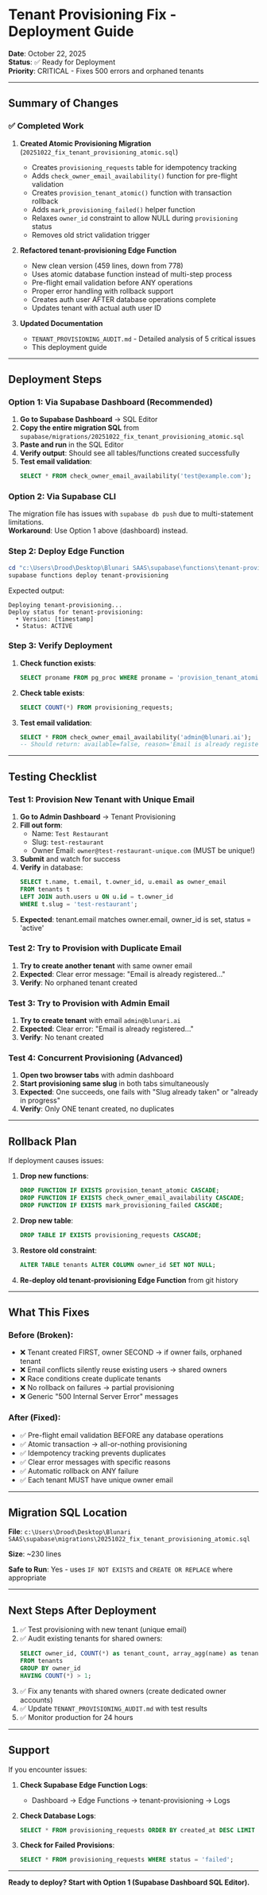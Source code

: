 # Tenant Provisioning Fix - Deployment Guide

**Date**: October 22, 2025  
**Status**: ✅ Ready for Deployment  
**Priority**: CRITICAL - Fixes 500 errors and orphaned tenants

---

## Summary of Changes

### ✅ Completed Work

1. **Created Atomic Provisioning Migration** (`20251022_fix_tenant_provisioning_atomic.sql`)
   - Creates `provisioning_requests` table for idempotency tracking
   - Adds `check_owner_email_availability()` function for pre-flight validation
   - Creates `provision_tenant_atomic()` function with transaction rollback
   - Adds `mark_provisioning_failed()` helper function
   - Relaxes `owner_id` constraint to allow NULL during `provisioning` status
   - Removes old strict validation trigger

2. **Refactored tenant-provisioning Edge Function**
   - New clean version (459 lines, down from 778)
   - Uses atomic database function instead of multi-step process
   - Pre-flight email validation before ANY operations
   - Proper error handling with rollback support
   - Creates auth user AFTER database operations complete
   - Updates tenant with actual auth user ID

3. **Updated Documentation**
   - `TENANT_PROVISIONING_AUDIT.md` - Detailed analysis of 5 critical issues
   - This deployment guide

---

## Deployment Steps

### Option 1: Via Supabase Dashboard (Recommended)

1. **Go to Supabase Dashboard** → SQL Editor
2. **Copy the entire migration SQL** from `supabase/migrations/20251022_fix_tenant_provisioning_atomic.sql`
3. **Paste and run** in the SQL Editor
4. **Verify output**: Should see all tables/functions created successfully
5. **Test email validation**:
   ```sql
   SELECT * FROM check_owner_email_availability('test@example.com');
   ```

### Option 2: Via Supabase CLI

The migration file has issues with `supabase db push` due to multi-statement limitations.  
**Workaround**: Use Option 1 above (dashboard) instead.

### Step 2: Deploy Edge Function

```powershell
cd "c:\Users\Drood\Desktop\Blunari SAAS\supabase\functions\tenant-provisioning"
supabase functions deploy tenant-provisioning
```

Expected output:
```
Deploying tenant-provisioning...
Deploy status for tenant-provisioning:
  • Version: [timestamp]
  • Status: ACTIVE
```

### Step 3: Verify Deployment

1. **Check function exists**:
   ```sql
   SELECT proname FROM pg_proc WHERE proname = 'provision_tenant_atomic';
   ```

2. **Check table exists**:
   ```sql
   SELECT COUNT(*) FROM provisioning_requests;
   ```

3. **Test email validation**:
   ```sql
   SELECT * FROM check_owner_email_availability('admin@blunari.ai');
   -- Should return: available=false, reason='Email is already registered...'
   ```

---

## Testing Checklist

### Test 1: Provision New Tenant with Unique Email

1. **Go to Admin Dashboard** → Tenant Provisioning
2. **Fill out form**:
   - Name: `Test Restaurant`
   - Slug: `test-restaurant`
   - Owner Email: `owner@test-restaurant-unique.com` (MUST be unique!)
3. **Submit** and watch for success
4. **Verify** in database:
   ```sql
   SELECT t.name, t.email, t.owner_id, u.email as owner_email
   FROM tenants t
   LEFT JOIN auth.users u ON u.id = t.owner_id
   WHERE t.slug = 'test-restaurant';
   ```
5. **Expected**: tenant.email matches owner.email, owner_id is set, status = 'active'

### Test 2: Try to Provision with Duplicate Email

1. **Try to create another tenant** with same owner email
2. **Expected**: Clear error message: "Email is already registered..."
3. **Verify**: No orphaned tenant created

### Test 3: Try to Provision with Admin Email

1. **Try to create tenant** with email `admin@blunari.ai`
2. **Expected**: Clear error: "Email is already registered..."
3. **Verify**: No tenant created

### Test 4: Concurrent Provisioning (Advanced)

1. **Open two browser tabs** with admin dashboard
2. **Start provisioning same slug** in both tabs simultaneously
3. **Expected**: One succeeds, one fails with "Slug already taken" or "already in progress"
4. **Verify**: Only ONE tenant created, no duplicates

---

## Rollback Plan

If deployment causes issues:

1. **Drop new functions**:
   ```sql
   DROP FUNCTION IF EXISTS provision_tenant_atomic CASCADE;
   DROP FUNCTION IF EXISTS check_owner_email_availability CASCADE;
   DROP FUNCTION IF EXISTS mark_provisioning_failed CASCADE;
   ```

2. **Drop new table**:
   ```sql
   DROP TABLE IF EXISTS provisioning_requests CASCADE;
   ```

3. **Restore old constraint**:
   ```sql
   ALTER TABLE tenants ALTER COLUMN owner_id SET NOT NULL;
   ```

4. **Re-deploy old tenant-provisioning Edge Function** from git history

---

## What This Fixes

### Before (Broken):
- ❌ Tenant created FIRST, owner SECOND → if owner fails, orphaned tenant
- ❌ Email conflicts silently reuse existing users → shared owners
- ❌ Race conditions create duplicate tenants
- ❌ No rollback on failures → partial provisioning
- ❌ Generic "500 Internal Server Error" messages

### After (Fixed):
- ✅ Pre-flight email validation BEFORE any database operations
- ✅ Atomic transaction → all-or-nothing provisioning
- ✅ Idempotency tracking prevents duplicates
- ✅ Clear error messages with specific reasons
- ✅ Automatic rollback on ANY failure
- ✅ Each tenant MUST have unique owner email

---

## Migration SQL Location

**File**: `c:\Users\Drood\Desktop\Blunari SAAS\supabase\migrations\20251022_fix_tenant_provisioning_atomic.sql`

**Size**: ~230 lines

**Safe to Run**: Yes - uses `IF NOT EXISTS` and `CREATE OR REPLACE` where appropriate

---

## Next Steps After Deployment

1. ✅ Test provisioning with new tenant (unique email)
2. ✅ Audit existing tenants for shared owners:
   ```sql
   SELECT owner_id, COUNT(*) as tenant_count, array_agg(name) as tenants
   FROM tenants
   GROUP BY owner_id
   HAVING COUNT(*) > 1;
   ```
3. ✅ Fix any tenants with shared owners (create dedicated owner accounts)
4. ✅ Update `TENANT_PROVISIONING_AUDIT.md` with test results
5. ✅ Monitor production for 24 hours

---

## Support

If you encounter issues:

1. **Check Supabase Edge Function Logs**:
   - Dashboard → Edge Functions → tenant-provisioning → Logs

2. **Check Database Logs**:
   ```sql
   SELECT * FROM provisioning_requests ORDER BY created_at DESC LIMIT 10;
   ```

3. **Check for Failed Provisions**:
   ```sql
   SELECT * FROM provisioning_requests WHERE status = 'failed';
   ```

---

**Ready to deploy? Start with Option 1 (Supabase Dashboard SQL Editor).**
